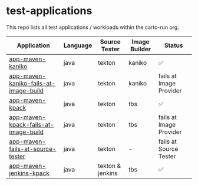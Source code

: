 # test-applications

This repo lists all test applications / workloads within the carto-run org.

| Application | Language | Source Tester | Image Builder | Status |
| ----------- | -------- | ------------- | ------------- | ------ |
| [app-maven-kaniko](https://github.com/carto-run/app-maven-kaniko) | java | tekton | kaniko | ✅ |
| [app-maven-kaniko-fails-at-image-build](https://github.com/carto-run/app-maven-kaniko-fails-at-image-build) | java | tekton | kaniko | fails at Image Provider |
| [app-maven-kpack](https://github.com/carto-run/app-maven-kpack) | java | tekton | tbs | ✅ |
| [app-maven-kpack-fails-at-image-build](https://github.com/carto-run/app-maven-kpack-fails-at-image-build) | java | tekton | tbs | fails at Image Provider |
| [app-maven-fails-at-source-tester](https://github.com/carto-run/app-maven-fails-at-source-tester) | java | tekton | - | fails at Source Tester |
| [app-maven-jenkins-kpack](https://github.com/carto-run/app-maven-jenkins-kpack) | java | tekton & jenkins | tbs | ✅ |
